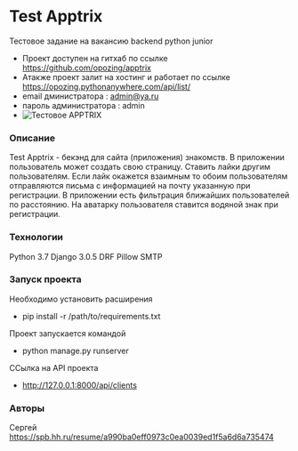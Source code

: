 # Test Apptrix
Тестовое задание на вакансию backend python junior

- Проект доступен  на гитхаб  по ссылке https://github.com/opozing/apptrix
- Атакже проект залит на хостинг и работает по ссылке https://opozing.pythonanywhere.com/api/list/
- email дминистратора : admin@ya.ru
- пароль администратора : admin
- ![Тестовое APPTRIX](https://user-images.githubusercontent.com/75737100/145248209-ff1f0db5-5869-4de6-8c98-74e23cfcf37c.JPG)


### Описание
Test Apptrix - бекэнд для сайта (приложения) знакомств.
В приложении пользователь может создать свою страницу. Ставить лайки другим пользователям.
Если лайк окажется взаимным то обоим пользователям отправляются письма с информацией 
на почту указанную при регистрации.
В приложении есть фильтрация ближайших пользователей по расстоянию.
На аватарку пользователя ставится водяной знак при регистрации.


### Технологии
Python 3.7
Django 3.0.5
DRF
Pillow
SMTP


### Запуск проекта
Необходимо установить расширения
- pip install -r /path/to/requirements.txt

Проект запускается командой
- python manage.py runserver

ССылка на API проекта
- http://127.0.0.1:8000/api/clients



### Авторы
Сергей 
https://spb.hh.ru/resume/a990ba0eff0973c0ea0039ed1f5a6d6a735474
